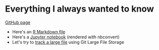# Everything I always wanted to know

[GitHub page](https://josselinnoirel.github.io/everything/)

* Here's an [R Markdown file](testme)
* Here's a [Jupyter notebook](testipy) (rendered with nbconvert)
* Let's try to [track a large file](large) using Git Large File Storage